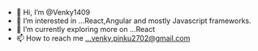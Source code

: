 - 👋 Hi, I’m @Venky1409
- 👀 I’m interested in ...React,Angular and mostly Javascript frameworks.
- 🌱 I’m currently exploring more on ...React
- 📫 How to reach me ...venky.pinku2702@gmail.com

<!---
Venky1409/Venky1409 is a ✨ special ✨ repository because its `README.md` (this file) appears on your GitHub profile.
You can click the Preview link to take a look at your changes.
--->
